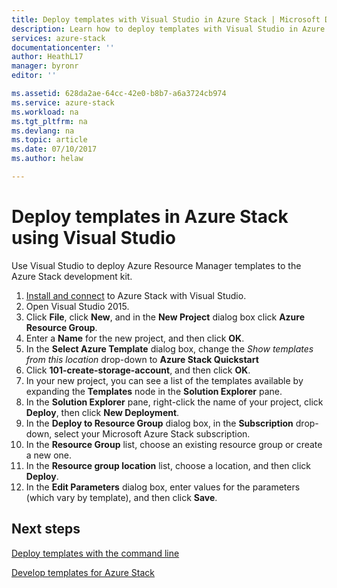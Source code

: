 ```yaml
---
title: Deploy templates with Visual Studio in Azure Stack | Microsoft Docs
description: Learn how to deploy templates with Visual Studio in Azure Stack.
services: azure-stack
documentationcenter: ''
author: HeathL17
manager: byronr
editor: ''

ms.assetid: 628da2ae-64cc-42e0-b8b7-a6a3724cb974
ms.service: azure-stack
ms.workload: na
ms.tgt_pltfrm: na
ms.devlang: na
ms.topic: article
ms.date: 07/10/2017
ms.author: helaw

---
```

# Deploy templates in Azure Stack using Visual Studio

Use Visual Studio to deploy Azure Resource Manager templates to the Azure Stack development kit.

1. [Install and connect](azure-stack-install-visual-studio.md) to Azure Stack with Visual Studio.
2. Open Visual Studio 2015.
3. Click **File**, click **New**, and in the **New Project** dialog box click **Azure Resource Group**.
4. Enter a **Name** for the new project, and then click **OK**.
5. In the **Select Azure Template** dialog box, change the *Show templates from this location* drop-down to **Azure Stack Quickstart**
6. Click **101-create-storage-account**, and then click **OK**.  
7. In your new project, you can see a list of the templates available by expanding the **Templates** node in the **Solution Explorer** pane.
8. In the **Solution Explorer** pane, right-click the name of your project, click **Deploy**, then click **New Deployment**.
9. In the **Deploy to Resource Group** dialog box, in the **Subscription** drop-down, select your Microsoft Azure Stack subscription.
10. In the **Resource Group** list, choose an existing resource group or create a new one.
11. In the **Resource group location** list, choose a location, and then click **Deploy**.
12. In the **Edit Parameters** dialog box, enter values for the parameters (which vary by template), and then click **Save**.

## Next steps
[Deploy templates with the command line](azure-stack-deploy-template-command-line.md)

[Develop templates for Azure Stack](azure-stack-develop-templates.md)

